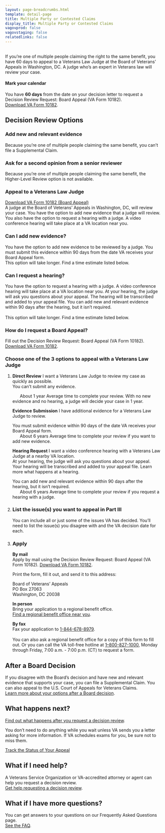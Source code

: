 ```yaml
---
layout: page-breadcrumbs.html
template: detail-page
title: Multiple Party or Contested Claims
display_title: Multiple Party or Contested Claims
vagovprod: false
vagovstaging: false
relatedlinks: false
---
```

<br>
<div itemprop="description" class="va-introtext">
If you’re one of multiple people claiming the right to the same benefit, you have 60 days to appeal to a Veterans Law Judge at the Board of Veterans’ Appeals in Washington, DC. A judge who’s an expert in Veterans law will review your case.
</div>

<div class="usa-alert usa-alert-info">
  <div class="usa-alert-body">
    <h4 class="usa-alert-heading">
      Mark your calendar 
    </h4>
    <p class="usa-alert-text">
      You have <b>60 days</b> from the date on your decision letter to request a Decision Review Request: Board Appeal (VA Form 10182). 
      <br>
      <a href="#">Download VA Form 10182</a>.
    </p>
  </div>
</div>

## Decision Review Options

### Add new and relevant evidence

Because you’re one of multiple people claiming the same benefit, you can’t file a  Supplemental Claim.

### Ask for a second opinion from a senior reviewer

Because you’re one of multiple people claiming the same benefit, the Higher-Level Review option is not available.

### Appeal to a Veterans Law Judge

[Download VA Form 10182 (Board Appeal)](#)
<br>
A judge at the Board of Veterans’ Appeals in Washington, DC, will review your case.
You have the option to add new evidence that a judge will review.
<br>
You also have the option to request a hearing with a judge. A video conference hearing will take place at a VA location near you.

### Can I add new evidence?

<div class ="vads-u-display--flex vads-u-margin-y--1">
  <div class="vads-u-flex--auto">
    <span class="heading-level-3" style="margin-right: 1.5rem"><i class="far fa-copy"></i></span>
  </div>
  <div class="vads-u-flex--1">  
      You have the option to add new evidence to be reviewed by a judge. You must submit this evidence within 90 days from the date VA receives your Board Appeal form. 
      <br>
      This option will take longer. Find a time estimate listed below.
  </div>
</div>  

### Can I request a hearing?

You have the option to request a hearing with a judge. A video conference hearing will take place at a VA location near you. At your hearing, the judge will ask you questions about your appeal. The hearing will be transcribed and added to your appeal file. You can add new and relevant evidence within 90 days after the hearing, but it isn’t required.
<br>
<br>
This option will take longer. Find a time estimate listed below.

### How do I request a Board Appeal?

Fill out the Decision Review Request: Board Appeal (VA Form 10182).
<br>
[Download VA Form 10182](#). 

### Choose one of the 3 options to appeal with a Veterans Law Judge
<ol class="process">
  <li class="process-step list-one">

__Direct Review__
I want a Veterans Law Judge to review my case as quickly as possible.  
You can’t submit any evidence.

<div class="card information">
  <span class="number"><span class="heading-level-3"><i class="far fa-clock" style="margin-right: 1.5rem"></i> About 1 year</span></span>
  <span class="description">Average time to complete your review. With no new evidence and no hearing, a judge will decide your case in 1 year.</span>
</div>

__Evidence Submission__
I have additional evidence for a Veterans Law Judge to review.

<div class ="vads-u-display--flex vads-u-margin-y--1">
  <div class="vads-u-flex--auto">
    <span class="heading-level-3" style="margin-right: 1.5rem"><i class="far fa-copy"></i></span>
  </div>
  <div class="vads-u-flex--1">  
    You must submit evidence within 90 days of the date VA receives your Board Appeal form.
  </div>   
</div>
<div class="card information">
  <span class="number"><span class="heading-level-3"><i class="far fa-clock" style="margin-right: 1.5rem"></i> About 6 years</span></span>
  <span class="description">Average time to complete your review if you want to add new evidence.</span>
</div>

__Hearing Request__
I want a video conference hearing with a Veterans Law Judge at a nearby VA location.
<br>
At your hearing, the judge will ask you questions about your appeal. Your hearing will be transcribed and added to your appeal file.
Learn more what happens at a hearing.
<br>
<div class ="vads-u-display--flex vads-u-margin-y--1">
  <div class="vads-u-flex--auto">
    <span class="heading-level-3" style="margin-right: 1.5rem"><i class="far fa-copy"></i></span>
  </div>
  <div class="vads-u-flex--1">  
     You can add new and relevant evidence within 90 days after the hearing, but it isn’t required.
  </div>   
</div>
<div class="card information">
  <span class="number"><span class="heading-level-3"><i class="far fa-clock" style="margin-right: 1.5rem"></i> About 6 years</span></span>
  <span class="description">Average time to complete your review if you request a hearing with a judge.</span>
</div>
  </li>

  <li class="process-step list-two">

  ### List the issue(s) you want to appeal in Part III
  You can include all or just some of the issues VA has decided. You’ll need to list the issue(s) you disagree with and the VA decision date for each.

  </li>

  <li class="process-step list-three">

### Apply
__By mail__
<br>
Apply by mail using the Decision Review Request: Board Appeal (VA Form 10182). 
[Download VA Form 10182](#). 
<br>

Print the form, fill it out, and send it to this address:
<p class="va-address-block">
Board of Veterans’ Appeals<br>
PO Box 27063<br>
Washington, DC 20038<br>

__In person__
<br>
Bring your application to a regional benefit office.
<br> 
[Find a regional benefit office near you](/find-locations/).

__By fax__
<br>
Fax your application to <a href="tel:+1phonenumber">1-844-678-8979</a>.
<br>
<br>
You can also ask a regional benefit office for a copy of this form to fill out. Or you can call the VA toll-free hotline at <a href="tel:+1phonenumber">1–800-827-1000</a>, Monday through Friday, 7:00 a.m. - 7:00 p.m. (CT) to request a form.
</p>
  </li>
</ol>

## After a Board Decision

If you disagree with the Board’s decision and have new and relevant evidence that supports your case, you can file a Supplemental Claim. You can also appeal to the U.S. Court of Appeals for Veterans Claims.
<br> 
[Learn more about your options after a Board decision](/decision-reviews/after-board-appeal-decision/).

## What happens next?

[Find out what happens after you request a decision review](/decision-reviews/after-you-request-review/).

You don’t need to do anything while you wait unless VA sends you a letter asking for more information. If VA schedules exams for you, be sure not to miss them.

<a href="/claim-or-appeal-status/" class="usa-button-primary">Track the Status of Your Appeal</a>

## What if I need help?

A Veterans Service Organization or VA-accredited attorney or agent can help you request a decision review.
<br> 
[Get help requesting a decision review](/decision-reviews/get-help-with-review-request/).

## What if I have more questions?

You can get answers to your questions on our Frequently Asked Questions page.
<br>
[See the FAQ](/decision-reviews/faq/).
